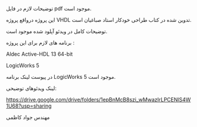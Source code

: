 توضیحات لازم در فایل pdf موجود است.

این پروژه درواقع پروژه VHDL تدوین شده در کتاب طراحی خودکار استاد صباغیان است.

توضیحات کامل در ویدئو آپلود شده موجود است.

برنامه های لازم برای این پروژه :

Aldec Active-HDL 13 64-bit

LogicWorks 5

در پیوست لینک برنامه LogicWorks 5 موجود است.

لینک ویدئوهای توضیحی:


https://drive.google.com/drive/folders/1epBnMcB8szi_wMwazIrLPCENlS4W1U68?usp=sharing

مهندس جواد کاظمی

